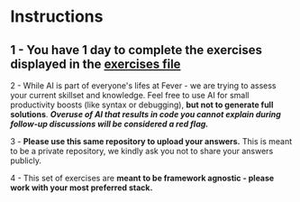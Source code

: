 # Instructions

## 1 - You have 1 day to complete the exercises displayed in the [exercises file](Exercises.md)
2 - While AI is part of everyone's lifes at Fever - we are trying to assess your current skillset and knowledge. Feel free to use AI for small productivity boosts (like syntax or debugging), **but not to generate full solutions**. _**Overuse of AI that results in code you cannot explain during follow-up discussions will be considered a red flag.**_

3 - **Please use this same repository to upload your answers.** This is meant to be a private repository, we kindly ask you not to share your answers publicly. 

4 - This set of exercises are **meant to be framework agnostic - please work with your most preferred stack.**

